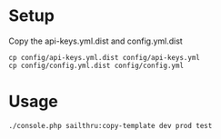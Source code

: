 # Setup
Copy the api-keys.yml.dist and config.yml.dist

    cp config/api-keys.yml.dist config/api-keys.yml
    cp config/config.yml.dist config/config.yml

# Usage

    ./console.php sailthru:copy-template dev prod test
